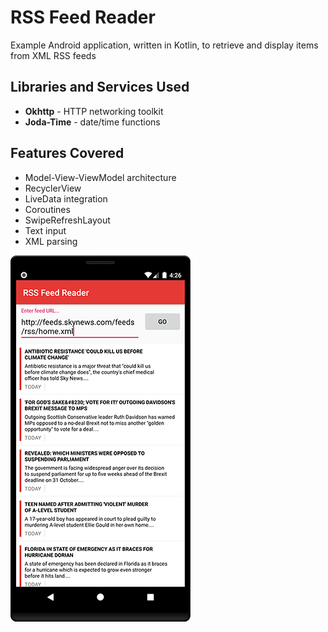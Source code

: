 # RSS Feed Reader

Example Android application, written in Kotlin, to retrieve and display items from XML RSS feeds

## Libraries and Services Used
* **Okhttp** - HTTP networking toolkit
* **Joda-Time** - date/time functions

## Features Covered
* Model-View-ViewModel architecture
* RecyclerView
* LiveData integration
* Coroutines
* SwipeRefreshLayout
* Text input
* XML parsing

![screenshot](https://github.com/chrisc3456/rssfeedreader/blob/master/screenshot.png)
